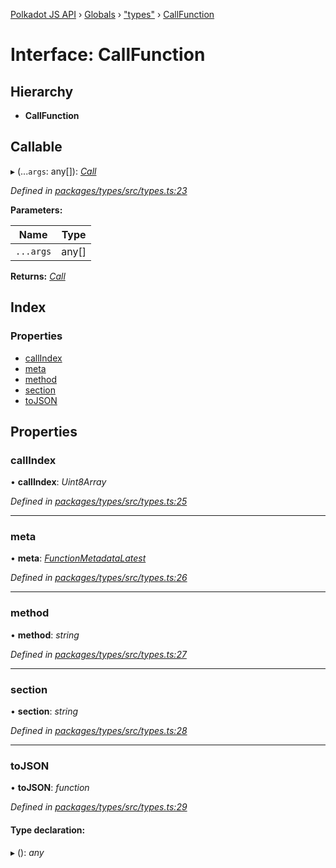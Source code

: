 [Polkadot JS API](../README.md) › [Globals](../globals.md) › ["types"](../modules/_types_.md) › [CallFunction](_types_.callfunction.md)

# Interface: CallFunction

## Hierarchy

* **CallFunction**

## Callable

▸ (...`args`: any[]): *[Call](../classes/_primitive_generic_call_.call.md)*

*Defined in [packages/types/src/types.ts:23](https://github.com/polkadot-js/api/blob/eade586044/packages/types/src/types.ts#L23)*

**Parameters:**

Name | Type |
------ | ------ |
`...args` | any[] |

**Returns:** *[Call](../classes/_primitive_generic_call_.call.md)*

## Index

### Properties

* [callIndex](_types_.callfunction.md#callindex)
* [meta](_types_.callfunction.md#meta)
* [method](_types_.callfunction.md#method)
* [section](_types_.callfunction.md#section)
* [toJSON](_types_.callfunction.md#tojson)

## Properties

###  callIndex

• **callIndex**: *Uint8Array*

*Defined in [packages/types/src/types.ts:25](https://github.com/polkadot-js/api/blob/eade586044/packages/types/src/types.ts#L25)*

___

###  meta

• **meta**: *[FunctionMetadataLatest](_interfaces_metadata_types_.functionmetadatalatest.md)*

*Defined in [packages/types/src/types.ts:26](https://github.com/polkadot-js/api/blob/eade586044/packages/types/src/types.ts#L26)*

___

###  method

• **method**: *string*

*Defined in [packages/types/src/types.ts:27](https://github.com/polkadot-js/api/blob/eade586044/packages/types/src/types.ts#L27)*

___

###  section

• **section**: *string*

*Defined in [packages/types/src/types.ts:28](https://github.com/polkadot-js/api/blob/eade586044/packages/types/src/types.ts#L28)*

___

###  toJSON

• **toJSON**: *function*

*Defined in [packages/types/src/types.ts:29](https://github.com/polkadot-js/api/blob/eade586044/packages/types/src/types.ts#L29)*

#### Type declaration:

▸ (): *any*
